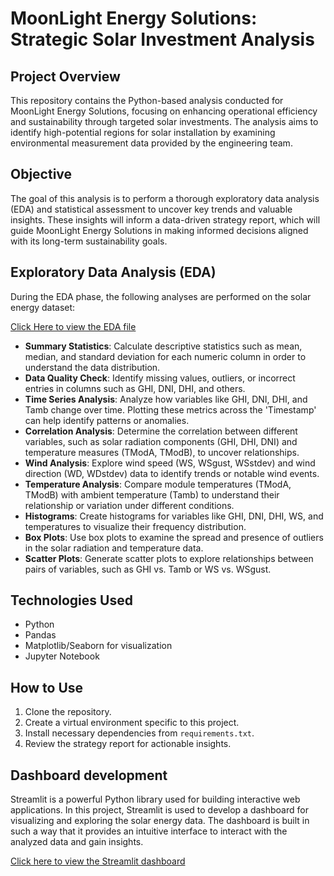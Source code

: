 # MoonLight Energy Solutions: Strategic Solar Investment Analysis

## Project Overview

This repository contains the Python-based analysis conducted for MoonLight Energy Solutions, focusing on enhancing operational efficiency and sustainability through targeted solar investments. The analysis aims to identify high-potential regions for solar installation by examining environmental measurement data provided by the engineering team.

## Objective

The goal of this analysis is to perform a thorough exploratory data analysis (EDA) and statistical assessment to uncover key trends and valuable insights. These insights will inform a data-driven strategy report, which will guide MoonLight Energy Solutions in making informed decisions aligned with its long-term sustainability goals.

## Exploratory Data Analysis (EDA)

During the EDA phase, the following analyses are performed on the solar energy dataset:

[Click Here to view the EDA file](https://github.com/nebiyu-ethio/SolarData-Analysis/blob/task-1/notebooks/EDA.ipynb)

- **Summary Statistics**: Calculate descriptive statistics such as mean, median, and standard deviation for each numeric column in order to understand the data distribution.
- **Data Quality Check**: Identify missing values, outliers, or incorrect entries in columns such as GHI, DNI, DHI, and others.
- **Time Series Analysis**: Analyze how variables like GHI, DNI, DHI, and Tamb change over time. Plotting these metrics across the 'Timestamp' can help identify patterns or anomalies.
- **Correlation Analysis**: Determine the correlation between different variables, such as solar radiation components (GHI, DHI, DNI) and temperature measures (TModA, TModB), to uncover relationships.
- **Wind Analysis**: Explore wind speed (WS, WSgust, WSstdev) and wind direction (WD, WDstdev) data to identify trends or notable wind events.
- **Temperature Analysis**: Compare module temperatures (TModA, TModB) with ambient temperature (Tamb) to understand their relationship or variation under different conditions.
- **Histograms**: Create histograms for variables like GHI, DNI, DHI, WS, and temperatures to visualize their frequency distribution.
- **Box Plots**: Use box plots to examine the spread and presence of outliers in the solar radiation and temperature data.
- **Scatter Plots**: Generate scatter plots to explore relationships between pairs of variables, such as GHI vs. Tamb or WS vs. WSgust.

## Technologies Used

- Python
- Pandas
- Matplotlib/Seaborn for visualization
- Jupyter Notebook

## How to Use

1. Clone the repository.
2. Create a virtual environment specific to this project.
3. Install necessary dependencies from `requirements.txt`.
4. Review the strategy report for actionable insights.

## Dashboard development

Streamlit is a powerful Python library used for building interactive web applications. In this project, Streamlit is used to develop a dashboard for visualizing and exploring the solar energy data. The dashboard is built in such a way that it provides an intuitive interface to interact with the analyzed data and gain insights.

[Click here to view the Streamlit dashboard](https://solar-data-analysis.streamlit.app/)

